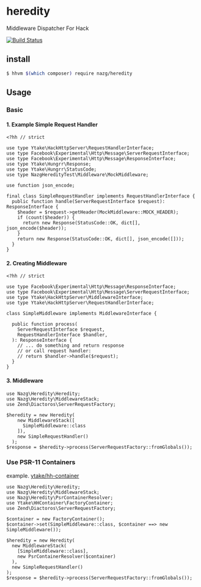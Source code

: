 # heredity
Middleware Dispatcher For Hack

[![Build Status](https://travis-ci.org/nazg-hack/heredity.svg?branch=master)](https://travis-ci.org/nazg-hack/heredity)

## install

```bash
$ hhvm $(which composer) require nazg/heredity
```

## Usage

### Basic
#### 1. Example Simple Request Handler

```hack
<?hh // strict

use type Ytake\HackHttpServer\RequestHandlerInterface;
use type Facebook\Experimental\Http\Message\ServerRequestInterface;
use type Facebook\Experimental\Http\Message\ResponseInterface;
use type Ytake\Hungrr\Response;
use type Ytake\Hungrr\StatusCode;
use type NazgHeredityTest\Middleware\MockMiddleware;

use function json_encode;

final class SimpleRequestHandler implements RequestHandlerInterface {
  public function handle(ServerRequestInterface $request): ResponseInterface {
    $header = $request->getHeader(MockMiddleware::MOCK_HEADER);
    if (count($header)) {
      return new Response(StatusCode::OK, dict[], json_encode($header));
    }
    return new Response(StatusCode::OK, dict[], json_encode([]));
  }
}

```

#### 2. Creating Middleware

```hack
<?hh // strict

use type Facebook\Experimental\Http\Message\ResponseInterface;
use type Facebook\Experimental\Http\Message\ServerRequestInterface;
use type Ytake\HackHttpServer\MiddlewareInterface;
use type Ytake\HackHttpServer\RequestHandlerInterface;

class SimpleMiddleware implements MiddlewareInterface {

  public function process(
    ServerRequestInterface $request,
    RequestHandlerInterface $handler,
  ): ResponseInterface {
    // ... do something and return response
    // or call request handler:
    // return $handler->handle($request);
  }
}

```

#### 3. Middleware

```hack
use Nazg\Heredity\Heredity;
use Nazg\Heredity\MiddlewareStack;
use Zend\Diactoros\ServerRequestFactory;

$heredity = new Heredity(
    new MiddlewareStack([
      SimpleMiddleware::class
    ]),
    new SimpleRequestHandler()
  );
$response = $heredity->process(ServerRequestFactory::fromGlobals());

```

### Use PSR-11 Containers

example. [ytake/hh-container](https://github.com/ytake/hh-container)

```hack
use Nazg\Heredity\Heredity;
use Nazg\Heredity\MiddlewareStack;
use Nazg\Heredity\PsrContainerResolver;
use Ytake\HHContainer\FactoryContainer;
use Zend\Diactoros\ServerRequestFactory;

$container = new FactoryContainer();
$container->set(SimpleMiddleware::class, $container ==> new SimpleMiddleware());

$heredity = new Heredity(
  new MiddlewareStack(
    [SimpleMiddleware::class],
    new PsrContainerResolver($container)
  ),
  new SimpleRequestHandler()
);
$response = $heredity->process(ServerRequestFactory::fromGlobals());

```
